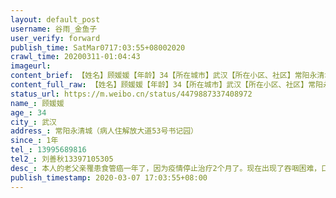 ```yaml
---
layout: default_post
username: 谷雨_金鱼子
user_verify: forward
publish_time: SatMar0717:03:55+08002020
crawl_time: 20200311-01:04:43
imageurl: 
content_brief: 【姓名】顾媛媛【年龄】34【所在城市】武汉【所在小区、社区】常阳永清城（病人住解放大道53号书记园）【患病时间】1年【联系方式】●●●【其他紧急联系人】刘善秋 ●●●【病情描述】本人的老父亲罹患食管癌一年了，因为疫情停止治疗2个月了。现在出现了吞咽困难，口服药吃不进去 ...全文
content_full_raw: 【姓名】顾媛媛【年龄】34【所在城市】武汉【所在小区、社区】常阳永清城（病人住解放大道53号书记园）【患病时间】1年【联系方式】●●●【其他紧急联系人】刘善秋●●●【病情描述】本人的老父亲罹患食管癌一年了，因为疫情停止治疗2个月了。现在出现了吞咽困难，口服药吃不进去，水都喝不下去的情况。现在急需有个肿瘤医院或者科室能收治住院，不然我怕病人会被活活饿死武汉
status_url: https://m.weibo.cn/status/4479887337408972
name_: 顾媛媛
age_: 34
city_: 武汉
address_: 常阳永清城（病人住解放大道53号书记园）
since_: 1年
tel_: 13995689816
tel2_: 刘善秋13397105305
desc_: 本人的老父亲罹患食管癌一年了，因为疫情停止治疗2个月了。现在出现了吞咽困难，口服药吃不进去，水都喝不下去的情况。现在急需有个肿瘤医院或者科室能收治住院，不然我怕病人会被活活饿死武汉
publish_timestamp: 2020-03-07 17:03:55+08:00
---
```

